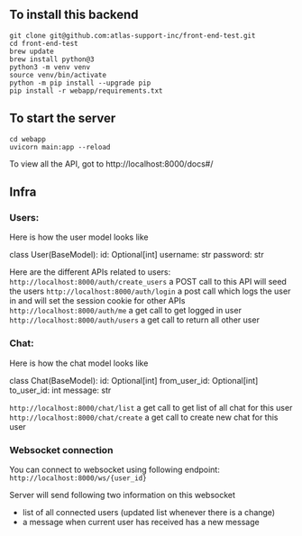 ## To install this backend
```
git clone git@github.com:atlas-support-inc/front-end-test.git
cd front-end-test
brew update
brew install python@3
python3 -m venv venv
source venv/bin/activate
python -m pip install --upgrade pip
pip install -r webapp/requirements.txt
```

## To start the server
```
cd webapp
uvicorn main:app --reload
```

To view all the API, got to http://localhost:8000/docs#/

## Infra

### Users:
Here is how the user model looks like

class User(BaseModel):
    id: Optional[int]
    username: str
    password: str


Here are the different APIs related to users:
`http://localhost:8000/auth/create_users` a POST call to this API will seed the users
`http://localhost:8000/auth/login` a post call which logs the user in and will set the session cookie for other APIs
`http://localhost:8000/auth/me` a get call to get logged in user
`http://localhost:8000/auth/users` a get call to return all other user

### Chat:
Here is how the chat model looks like

class Chat(BaseModel):
    id: Optional[int]
    from_user_id: Optional[int]
    to_user_id: int
    message: str

`http://localhost:8000/chat/list` a get call to get list of all chat for this user
`http://localhost:8000/chat/create` a get call to create new chat for this user


### Websocket connection
You can connect to websocket using following endpoint: `http://localhost:8000/ws/{user_id}`

Server will send following two information on this websocket
- list of all connected users (updated list whenever there is a change)
- a message when current user has received has a new message

